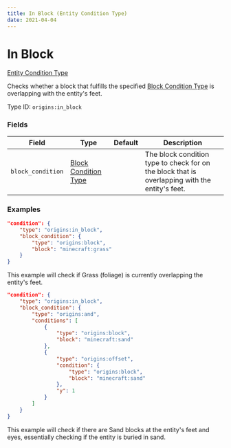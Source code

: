 ```yaml
---
title: In Block (Entity Condition Type)
date: 2021-04-04
---
```


# In Block

[Entity Condition Type](../entity_condition_types.md)

Checks whether a block that fulfills the specified [Block Condition Type](../block_condition_types.md) is overlapping with the entity's feet.

Type ID: `origins:in_block`


### Fields

Field  | Type | Default | Description
-------|------|---------|-------------
`block_condition` | [Block Condition Type](../block_condition_types.md) | | The block condition type to check for on the block that is overlapping with the entity's feet.


### Examples

```json
"condition": {
    "type": "origins:in_block",
    "block_condition": {
        "type": "origins:block",
        "block": "minecraft:grass"
    }
}
```

This example will check if Grass (foliage) is currently overlapping the entity's feet.
<br>

```json
"condition": {
    "type": "origins:in_block",
    "block_condition": {
        "type": "origins:and",
        "conditions": [
            {
                "type": "origins:block",
                "block": "minecraft:sand"
            },
            {
                "type": "origins:offset",
                "condition": {
                    "type": "origins:block",
                    "block": "minecraft:sand"
                },
                "y": 1
            }
        ]
    }
}
```

This example will check if there are Sand blocks at the entity's feet and eyes, essentially checking if the entity is buried in sand.
